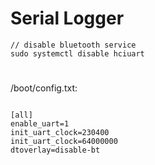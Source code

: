 
# Serial Logger

```
// disable bluetooth service
sudo systemctl disable hciuart
```
#

/boot/config.txt:
```

[all]
enable_uart=1
init_uart_clock=230400
init_uart_clock=64000000
dtoverlay=disable-bt

```

